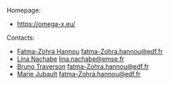 Homepage:
* https://omega-x.eu/

Contacts:
* [Fatma-Zohra Hannou](https://www.linkedin.com/in/fatma-zohra-hannou/) <fatma-Zohra.hannou@edf.fr>
* [Lina Nachabe](https://www.linkedin.com/in/lina-nachabe-2b292457/) <lina.nachabe@emse.fr>
* [Bruno Traverson](https://www.linkedin.com/in/bruno-traverson-082b18196/) <fatma-Zohra.hannou@edf.fr>
* [Marie Jubault](https://www.linkedin.com/in/marie-jubault-aa209113/) <fatma-Zohra.hannou@edf.fr>
